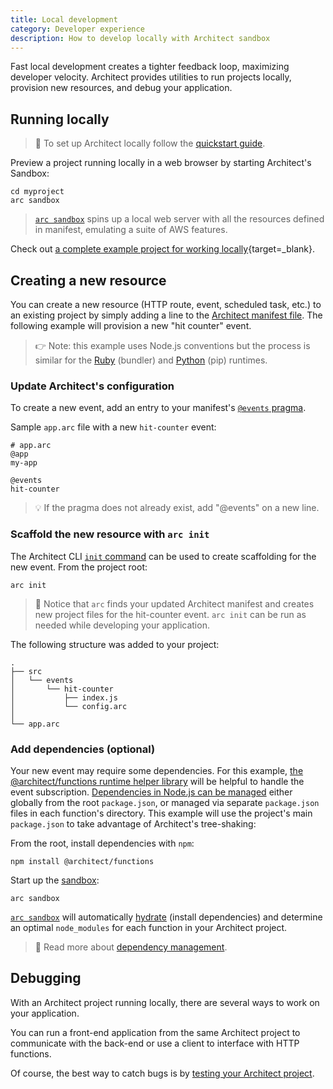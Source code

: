 ```yaml
---
title: Local development
category: Developer experience
description: How to develop locally with Architect sandbox
---
```


Fast local development creates a tighter feedback loop, maximizing developer velocity. Architect provides utilities to run projects locally, provision new resources, and debug your application.

## Running locally

> 🏁 To set up Architect locally follow the [quickstart guide](../../guides/get-started/quickstart).

Preview a project running locally in a web browser by starting Architect's Sandbox:

```console
cd myproject
arc sandbox
```

>  [`arc sandbox`](../../reference/cli/sandbox) spins up a local web server with all the resources defined in manifest, emulating a suite of AWS features.

Check out [a complete example project for working locally](https://github.com/architect-examples/arc-example-working-locally){target=_blank}.

## Creating a new resource

You can create a new resource (HTTP route, event, scheduled task, etc.) to an existing project by simply adding a line to the [Architect manifest file](../../guides/get-started/project-layout#manifest-file-format-overview). The following example will provision a new "hit counter" event.

> 👉 Note: this example uses Node.js conventions but the process is similar for the [Ruby](../../reference/runtime/ruby) (bundler) and [Python](../../reference/runtime/python) (pip) runtimes.

### Update Architect's configuration

To create a new event, add an entry to your manifest's [`@events` pragma](../../reference/app.arc/events).

Sample `app.arc` file with a new `hit-counter` event:

```arc
# app.arc
@app
my-app

@events
hit-counter
```

> 💡 If the pragma does not already exist, add "@events" on a new line.

### Scaffold the new resource with `arc init`

The Architect CLI [`init` command](../../reference/cli/init) can be used to create scaffolding for the new event. From the project root:

```console
arc init
```

> 👀 Notice that `arc` finds your updated Architect manifest and creates new project files for the hit-counter event. `arc init` can be run as needed while developing your application.

The following structure was added to your project:
<!-- unsure if this diagram is necessary -->
```
.
├── src
│   └── events
│       └── hit-counter
│           ├── index.js
│           └── config.arc
│
└── app.arc
```

### Add dependencies (optional)

Your new event may require some dependencies. For this example, [the @architect/functions runtime helper library](../../reference/runtime/node.js) will be helpful to handle the event subscription. [Dependencies in Node.js can be managed](dependency-management) either globally from the root `package.json`, or managed via separate `package.json` files in each function's directory. This example will use the project's main `package.json` to take advantage of Architect's tree-shaking:

From the root, install dependencies with `npm`:

```console
npm install @architect/functions
```

Start up the [sandbox](../../reference/cli/sandbox):

```console
arc sandbox
```

[`arc sandbox`](../../reference/cli/sandbox) will automatically [hydrate](../../reference/cli/hydrate) (install dependencies) and determine an optimal `node_modules` for each function in your Architect project.

> 📖 Read more about [dependency management](../../guides/developer-experience/dependency-management).

## Debugging

With an Architect project running locally, there are several ways to work on your application.

You can run a front-end application from the same Architect project to communicate with the back-end or use a client to interface with HTTP functions.

Of course, the best way to catch bugs is by [testing your Architect project](testing).
